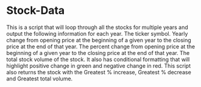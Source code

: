 # Stock-Data
This is a script that will loop through all the stocks for multiple years and output the following information for each year.
The ticker symbol.
Yearly change from opening price at the beginning of a given year to the closing price at the end of that year.
The percent change from opening price at the beginning of a given year to the closing price at the end of that year.
The total stock volume of the stock.
It also has conditional formatting that will highlight positive change in green and negative change in red.
This script also returns the stock with the Greatest % increase, Greatest % decrease and Greatest total volume.

